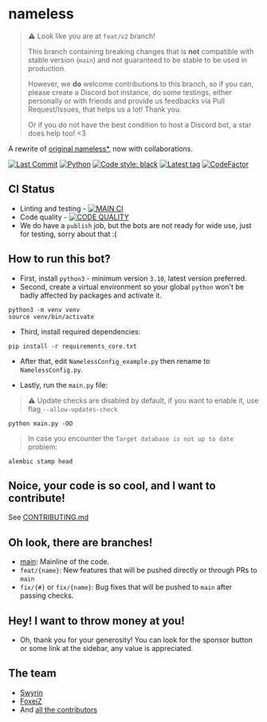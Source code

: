 # nameless

> :warning: Look like you are at `feat/v2` branch!
> 
> This branch containing breaking changes that is **not** compatible with stable version (`main`)
> and not guaranteed to be stable to be used in production.
> 
> However, we **do** welcome contributions to this branch, so if you can, please
> create a Discord bot instance, do some testings, either personally or with friends
> and provide us feedbacks via  Pull Request/Issues, that helps us a lot! Thank you.
> 
> Or if you do not have the best condition to host a Discord bot, a star does help too! <3

A rewrite of [original nameless*](https://github.com/FoxeiZ/nameless), now with collaborations.

[![Last Commit](https://badgen.net/github/last-commit/nameless-on-discord/nameless/main)]()
[![Python](https://badgen.net/badge/Python/3.10%2B/)](https://python.org)
[![Code style: black](https://img.shields.io/badge/code%20style-black-000000.svg)](https://github.com/psf/black)
[![Latest tag](https://badgen.net/github/tag/nameless-on-discord/nameless?label=Latest%20Stable%20Version)]()
[![CodeFactor](https://www.codefactor.io/repository/github/nameless-on-discord/nameless/badge/main)](https://www.codefactor.io/repository/github/nameless-on-discord/nameless/overview/main)

## CI Status
 
- Linting and testing - [![MAIN CI](https://badgen.net/github/checks/nameless-on-discord/nameless/feat/v2/python?icon=github)]()
- Code quality - [![CODE QUALITY](https://badgen.net/github/checks/nameless-on-discord/nameless/feat/v2/codeql?icon=github)]()
- We do have a `publish` job, but the bots are not ready for wide use, just for testing, sorry about that :(


## How to run this bot?

- First, install `python3` - minimum version `3.10`, latest version preferred.
- Second, create a virtual environment so your global `python` won't be badly affected by packages and activate it.

```shell
python3 -m venv venv
source venv/bin/activate
```

- Third, install required dependencies:

```shell
pip install -r requirements_core.txt
```

- After that, edit `NamelessConfig_example.py` then rename to `NamelessConfig.py`.

- Lastly, run the `main.py` file:

> :warning: Update checks are disabled by default, if you want to enable it, use flag `--allow-updates-check`

```shell
python main.py -OO
```

> In case you encounter the `Target database is not up to date` problem:

```shell
alembic stamp head
```

## Noice, your code is so cool, and I want to contribute!

See [CONTRIBUTING.md](https://github.com/Lilia-Workshop/nameless/blob/main/CONTRIBUTING.md)

## Oh look, there are branches!

- [main](https://github.com/nameless-on-discord/nameless/tree/main): Mainline of the code.
- `feat/{name}`: New features that will be pushed directly or through PRs to `main`
- `fix/{#}` or `fix/{name}`: Bug fixes that will be pushed to `main` after passing checks.

## Hey! I want to throw money at you!

- Oh, thank you for your generosity! You can look for the sponsor button or some link at the sidebar, any value is
  appreciated.

## The team

- [Swyrin](https://github.com/Swyreee)
- [FoxeiZ](https://github.com/FoxeiZ)
- And [all the contributors](https://github.com/nameless-on-discord/nameless/graphs/contributors)
